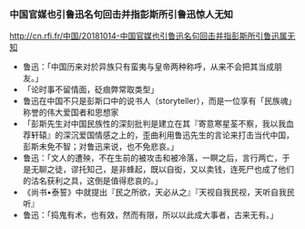 ### 中国官媒也引鲁迅名句回击并指彭斯所引鲁迅惊人无知
http://cn.rfi.fr/中国/20181014-中国官媒也引鲁迅名句回击并指彭斯所引鲁迅属无知
- 鲁迅：「中国历来对於异族只有蛮夷与皇帝两种称呼，从来不会把其当成朋友。」
- 「论时事不留情面，砭痼弊常取类型」
- 鲁迅在中国不只是彭斯口中的说书人（storyteller），而是一位享有「民族魂」称誉的伟大爱国者和思想家
- 「彭斯先生对中国民族性的深刻批判是建立在其『寄意寒星荃不察，我以我血荐轩辕』的深沉爱国情感之上的，歪曲利用鲁迅先生的言论来打击当代中国，彭斯未免不智；对鲁迅来说，也不免悲哀。」
- 鲁迅：「文人的遭殃，不在生前的被攻击和被冷落，一瞑之后，言行两亡，于是无聊之徒，谬托知己，是非蜂起，既以自衒，又以卖钱，连死尸也成了他们的沽名获利之具，这倒是值得悲哀的。」
- 《尚书•泰誓》中就提出『民之所欲，天必从之』『天视自我民视，天听自我民听』
- 鲁迅：「捣鬼有术，也有效，然而有限，所以以此成大事者，古来无有。」